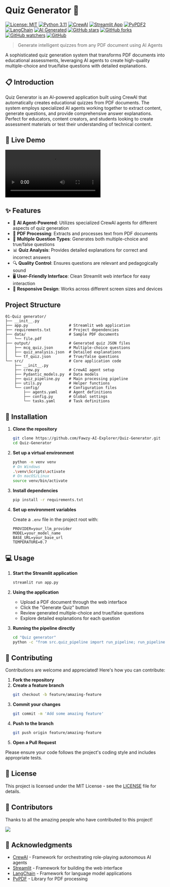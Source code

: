 # Quiz Generator 📝
[![License: MIT](https://img.shields.io/badge/License-MIT-yellow.svg)](https://opensource.org/licenses/MIT) [![Python 3.11](https://img.shields.io/badge/python-3.11-blue.svg)](https://www.python.org/downloads/) [![CrewAI](https://img.shields.io/badge/CrewAI-Powered-green.svg)](https://github.com/joaomdmoura/crewAI) [![Streamlit App](https://static.streamlit.io/badges/streamlit_badge_black_white.svg)](https://streamlit.io/gallery) [![PyPDF2](https://img.shields.io/badge/PyPDF2-Enabled-blue)](https://pypdf2.readthedocs.io/) [![LangChain](https://img.shields.io/badge/LangChain-Integrated-orange)](https://langchain.com/) [![AI Generated](https://img.shields.io/badge/AI-Generated_Content-purple.svg)](https://github.com/Fawzy-AI-Explorer/Quiz-Generator) [![GitHub stars](https://img.shields.io/github/stars/Fawzy-AI-Explorer/Quiz-Generator?style=social)](https://github.com/Fawzy-AI-Explorer/Quiz-Generator/stargazers) [![GitHub forks](https://img.shields.io/github/forks/Fawzy-AI-Explorer/Quiz-Generator?style=social)](https://github.com/Fawzy-AI-Explorer/Quiz-Generator/network/members) [![GitHub watchers](https://img.shields.io/github/watchers/Fawzy-AI-Explorer/Quiz-Generator?style=social)](https://github.com/Fawzy-AI-Explorer/Quiz-Generator/watchers) [![GitHub](https://img.shields.io/badge/GitHub-View_Project-blue?logo=GitHub)](https://github.com/Fawzy-AI-Explorer/Quiz-Generator)

> Generate intelligent quizzes from any PDF document using AI Agents

A sophisticated quiz generation system that transforms PDF documents into educational assessments, leveraging AI agents to create high-quality multiple-choice and true/false questions with detailed explanations.

## 📋 Introduction

Quiz Generator is an AI-powered application built using CrewAI that automatically creates educational quizzes from PDF documents. The system employs specialized AI agents working together to extract content, generate questions, and provide comprehensive answer explanations. Perfect for educators, content creators, and students looking to create assessment materials or test their understanding of technical content.

## 🎥 Live Demo

![Live Demo](./assets/live_demo.mkv)

## ✨ Features

- 🤖 **AI Agent-Powered**: Utilizes specialized CrewAI agents for different aspects of quiz generation
- 📄 **PDF Processing**: Extracts and processes text from PDF documents 
- 🧠 **Multiple Question Types**: Generates both multiple-choice and true/false questions
- 📊 **Quiz Analysis**: Provides detailed explanations for correct and incorrect answers
- 🔍 **Quality Control**: Ensures questions are relevant and pedagogically sound
- 🖥️ **User-Friendly Interface**: Clean Streamlit web interface for easy interaction
- 📱 **Responsive Design**: Works across different screen sizes and devices

## Project Structure

```
01-Quiz generator/
├── __init__.py
├── app.py                  # Streamlit web application
├── requirements.txt        # Project dependencies
├── data/                   # Sample PDF documents
│   └── file.pdf
├── output/                 # Generated quiz JSON files
│   ├── mcq_quiz.json       # Multiple-choice questions
│   ├── quiz_analysis.json  # Detailed explanations
│   └── tf_quiz.json        # True/false questions
└── src/                    # Core application code
    ├── __init__.py
    ├── crew.py             # CrewAI agent setup
    ├── Pydantic_models.py  # Data models
    ├── quiz_pipeline.py    # Main processing pipeline
    ├── utils.py            # Helper functions
    └── config/             # Configuration files
        ├── agents.yaml     # Agent definitions
        ├── config.py       # Global settings
        └── tasks.yaml      # Task definitions
```

## 🚀 Installation

1. **Clone the repository**
   ```bash
   git clone https://github.com/Fawzy-AI-Explorer/Quiz-Generator.git
   cd Quiz-Generator
   ```

2. **Set up a virtual environment**
   ```bash
   python -m venv venv
   # On Windows
   .\venv\Scripts\activate
   # On macOS/Linux
   source venv/bin/activate
   ```

3. **Install dependencies**
   ```bash
   pip install -r requirements.txt
   ```

4. **Set up environment variables**
   
   Create a `.env` file in the project root with:
   ```
   PROVIDER=your_llm_provider
   MODEL=your_model_name
   BASE_URL=your_base_url
   TEMPERATURE=0.7
   ```

## 💻 Usage

1. **Start the Streamlit application**
   ```bash
   streamlit run app.py
   ```

2. **Using the application**
   - Upload a PDF document through the web interface
   - Click the "Generate Quiz" button
   - Review generated multiple-choice and true/false questions
   - Explore detailed explanations for each question

3. **Running the pipeline directly**
   ```bash
   cd "Quiz generator"
   python -c "from src.quiz_pipeline import run_pipeline; run_pipeline('path/to/your/file.pdf')"
   ```

## 🤝 Contributing

Contributions are welcome and appreciated! Here's how you can contribute:

1. **Fork the repository**
2. **Create a feature branch**
   ```bash
   git checkout -b feature/amazing-feature
   ```
3. **Commit your changes**
   ```bash
   git commit -m 'Add some amazing feature'
   ```
4. **Push to the branch**
   ```bash
   git push origin feature/amazing-feature
   ```
5. **Open a Pull Request**

Please ensure your code follows the project's coding style and includes appropriate tests.

## 📄 License

This project is licensed under the MIT License - see the [LICENSE](LICENSE) file for details.

## 👥 Contributors

Thanks to all the amazing people who have contributed to this project!

<a href="https://github.com/Fawzy-AI-Explorer/Quiz-Generator/graphs/contributors">
  <img src="https://contrib.rocks/image?repo=Fawzy-AI-Explorer/Quiz-Generator" />
</a>


## 🙏 Acknowledgments

- [CrewAI](https://github.com/joaomdmoura/crewAI) - Framework for orchestrating role-playing autonomous AI agents
- [Streamlit](https://streamlit.io/) - Framework for building the web interface
- [LangChain](https://langchain.com/) - Framework for language model applications
- [PyPDF](https://pypdf.readthedocs.io/) - Library for PDF processing
